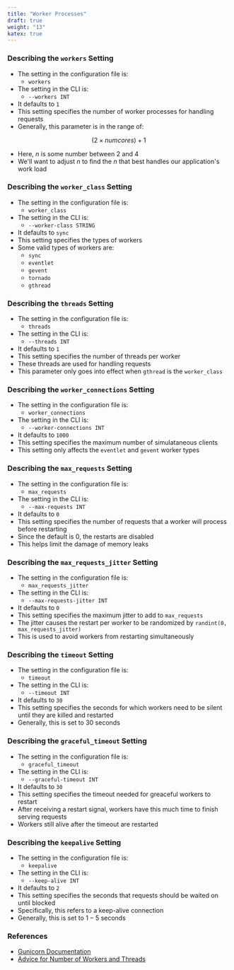 ```yaml
---
title: "Worker Processes"
draft: true
weight: "13"
katex: true
---
```


### Describing the `workers` Setting
- The setting in the configuration file is:
	- `workers`
- The setting in the CLI is:
	- `--workers INT`
- It defaults to `1`
- This setting specifies the number of worker processes for handling requests
- Generally, this parameter is in the range of:

$$ (2 \times numcores) + 1 $$

- Here, $n$ is some number between $2$ and $4$
- We'll want to adjust $n$ to find the $n$ that best handles our application's work load

### Describing the `worker_class` Setting
- The setting in the configuration file is:
	- `worker_class`
- The setting in the CLI is:
	- `--worker-class STRING`
- It defaults to `sync`
- This setting specifies the types of workers
- Some valid types of workers are:
	- `sync`
	- `eventlet`
	- `gevent`
	- `tornado`
	- `gthread`

### Describing the `threads` Setting
- The setting in the configuration file is:
	- `threads`
- The setting in the CLI is:
	- `--threads INT`
- It defaults to `1`
- This setting specifies the number of threads per worker
- These threads are used for handling requests
- This parameter only goes into effect when `gthread` is the `worker_class`

### Describing the `worker_connections` Setting
- The setting in the configuration file is:
	- `worker_connections`
- The setting in the CLI is:
	- `--worker-connections INT`
- It defaults to `1000`
- This setting specifies the maximum number of simulataneous clients
- This setting only affects the `eventlet` and `gevent` worker types

### Describing the `max_requests` Setting
- The setting in the configuration file is:
	- `max_requests`
- The setting in the CLI is:
	- `--max-requests INT`
- It defaults to `0`
- This setting specifies the number of requests that a worker will process before restarting
- Since the default is $0$, the restarts are disabled
- This helps limit the damage of memory leaks

### Describing the `max_requests_jitter` Setting
- The setting in the configuration file is:
	- `max_requests_jitter`
- The setting in the CLI is:
	- `--max-requests-jitter INT`
- It defaults to `0`
- This setting specifies the maximum jitter to add to `max_requests`
- The jitter causes the restart per worker to be randomized by `randint(0, max_requests_jitter)`
- This is used to avoid workers from restarting simultaneously

### Describing the `timeout` Setting
- The setting in the configuration file is:
	- `timeout`
- The setting in the CLI is:
	- `--timeout INT`
- It defaults to `30`
- This setting specifies the seconds for which workers need to be silent until they are killed and restarted
- Generally, this is set to $30$ seconds

### Describing the `graceful_timeout` Setting
- The setting in the configuration file is:
	- `graceful_timeout`
- The setting in the CLI is:
	- `--graceful-timeout INT`
- It defaults to `30`
- This setting specifies the timeout needed for greaceful workers to restart
- After receiving a restart signal, workers have this much time to finish serving requests
- Workers still alive after the timeout are restarted

### Describing the `keepalive` Setting
- The setting in the configuration file is:
	- `keepalive`
- The setting in the CLI is:
	- `--keep-alive INT`
- It defaults to `2`
- This setting specifies the seconds that requests should be waited on until blocked
- Specifically, this refers to a keep-alive connection
- Generally, this is set to $1-5$ seconds

### References
- [Gunicorn Documentation](https://docs.gunicorn.org/en/stable/settings.html#worker-processes)
- [Advice for Number of Workers and Threads](https://stackoverflow.com/a/41696500/12777044)
